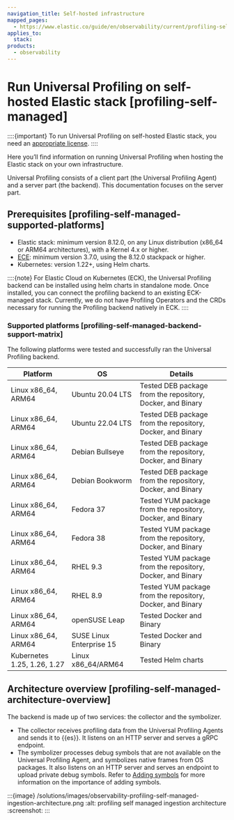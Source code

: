 ```yaml
---
navigation_title: Self-hosted infrastructure
mapped_pages:
  - https://www.elastic.co/guide/en/observability/current/profiling-self-managed.html
applies_to:
  stack:
products:
  - observability
---
```




# Run Universal Profiling on self-hosted Elastic stack [profiling-self-managed]


::::{important}
To run Universal Profiling on self-hosted Elastic stack, you need an [appropriate license](https://www.elastic.co/subscriptions).
::::


Here you’ll find information on running Universal Profiling when hosting the Elastic stack on your own infrastructure.

Universal Profiling consists of a client part (the Universal Profiling Agent) and a server part (the backend). This documentation focuses on the server part.


## Prerequisites [profiling-self-managed-supported-platforms]

* Elastic stack: minimum version 8.12.0, on any Linux distribution (x86_64 or ARM64 architectures), with a Kernel 4.x or higher.
* [ECE](https://www.elastic.co/ece): minimum version 3.7.0, using the 8.12.0 stackpack or higher.
* Kubernetes: version 1.22+, using Helm charts.

::::{note}
For Elastic Cloud on Kubernetes (ECK), the Universal Profiling backend can be installed using helm charts in standalone mode. Once installed, you can connect the profiling backend to an existing ECK-managed stack. Currently, we do not have Profiling Operators and the CRDs necessary for running the Profiling backend natively in ECK.
::::



### Supported platforms [profiling-self-managed-backend-support-matrix]

The following platforms were tested and successfully ran the Universal Profiling backend.

| Platform | OS | Details |
| --- | --- | --- |
| Linux x86_64, ARM64 | Ubuntu 20.04 LTS | Tested DEB package from the repository, Docker, and Binary |
| Linux x86_64, ARM64 | Ubuntu 22.04 LTS | Tested DEB package from the repository, Docker, and Binary |
| Linux x86_64, ARM64 | Debian Bullseye | Tested DEB package from the repository, Docker, and Binary |
| Linux x86_64, ARM64 | Debian Bookworm | Tested DEB package from the repository, Docker, and Binary |
| Linux x86_64, ARM64 | Fedora 37 | Tested YUM package from the repository, Docker, and Binary |
| Linux x86_64, ARM64 | Fedora 38 | Tested YUM package from the repository, Docker, and Binary |
| Linux x86_64, ARM64 | RHEL 9.3 | Tested YUM package from the repository, Docker, and Binary |
| Linux x86_64, ARM64 | RHEL 8.9 | Tested YUM package from the repository, Docker, and Binary |
| Linux x86_64, ARM64 | openSUSE Leap | Tested Docker and Binary |
| Linux x86_64, ARM64 | SUSE Linux Enterprise 15 | Tested Docker and Binary |
| Kubernetes 1.25, 1.26, 1.27 | Linux x86_64/ARM64 | Tested Helm charts |


## Architecture overview [profiling-self-managed-architecture-overview]

The backend is made up of two services: the collector and the symbolizer.

* The collector receives profiling data from the Universal Profiling Agents and sends it to {{es}}. It listens on an HTTP server and serves a gRPC endpoint.
* The symbolizer processes debug symbols that are not available on the Universal Profiling Agent, and symbolizes native frames from OS packages. It also listens on an HTTP server and serves an endpoint to upload private debug symbols. Refer to [Adding symbols](add-symbols-for-native-frames.md) for more information on the importance of adding symbols.

:::{image} /solutions/images/observability-profiling-self-managed-ingestion-architecture.png
:alt: profiling self managed ingestion architecture
:screenshot:
:::




